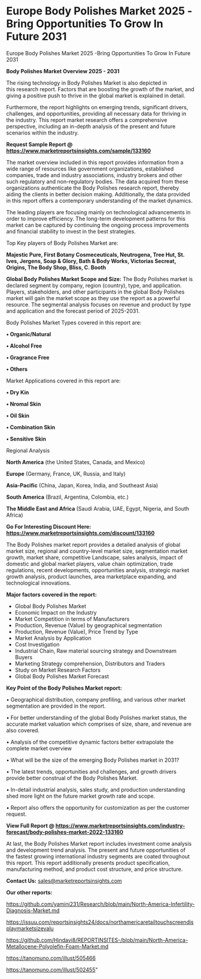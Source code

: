 # Europe Body Polishes Market 2025 -Bring Opportunities To Grow In Future 2031
Europe Body Polishes Market 2025 -Bring Opportunities To Grow In Future 2031

<Strong> Body Polishes Market Overview 2025 - 2031</strong>

The rising technology in Body Polishes Market is also depicted in this research report. Factors that are boosting the growth of the market, and giving a positive push to thrive in the global market is explained in detail.

Furthermore, the report highlights on emerging trends, significant drivers, challenges, and opportunities, providing all necessary data for thriving in the industry. This report market research offers a comprehensive perspective, including an in-depth analysis of the present and future scenarios within the industry.

<strong>Request Sample Report @ <a href=https://www.marketreportsinsights.com/sample/133160>https://www.marketreportsinsights.com/sample/133160</a></strong>

The market overview included in this report provides information from a wide range of resources like government organizations, established companies, trade and industry associations, industry brokers and other such regulatory and non-regulatory bodies. The data acquired from these organizations authenticate the Body Polishes research report, thereby aiding the clients in better decision making. Additionally, the data provided in this report offers a contemporary understanding of the market dynamics.

The leading players are focusing mainly on technological advancements in order to improve efficiency. The long-term development patterns for this market can be captured by continuing the ongoing process improvements and financial stability to invest in the best strategies.

Top Key players of Body Polishes Market are:

<strong>Majestic Pure, First Botany Cosmeceuticals, Neutrogena, Tree Hut, St. Ives, Jergens, Soap & Glory, Bath & Body Works, Victorias Secreat, Origins, The Body Shop, Bliss, C. Booth</strong>

<strong><b>Global Body Polishes Market Scope and Size:</b></strong>
The Body Polishes market is declared segment by company, region (country), type, and application. Players, stakeholders, and other participants in the global Body Polishes market will gain the market scope as they use the report as a powerful resource. The segmental analysis focuses on revenue and product by type and application and the forecast period of 2025-2031.

Body Polishes Market Types covered in this report are:

<strong>• Organic/Natural

• Alcohol Free

• Gragrance Free

• Others</strong>

Market Applications covered in this report are:

<strong>• Dry Kin

• Nromal Skin

• Oil Skin

• Combination Skin

• Sensitive Skin</strong> 

Regional Analysis

<strong>North America</strong> (the United States, Canada, and Mexico)

<strong>Europe</strong> (Germany, France, UK, Russia, and Italy)

<strong>Asia-Pacific</strong> (China, Japan, Korea, India, and Southeast Asia)

<strong>South America</strong> (Brazil, Argentina, Colombia, etc.)

<strong>The Middle East and Africa</strong> (Saudi Arabia, UAE, Egypt, Nigeria, and South Africa)

<strong>Go For Interesting Discount Here: <a href=https://www.marketreportsinsights.com/discount/133160>https://www.marketreportsinsights.com/discount/133160</a></strong>

The Body Polishes market report provides a detailed analysis of global market size, regional and country-level market size, segmentation market growth, market share, competitive Landscape, sales analysis, impact of domestic and global market players, value chain optimization, trade regulations, recent developments, opportunities analysis, strategic market growth analysis, product launches, area marketplace expanding, and technological innovations.

<strong><b>Major factors covered in the report:</b></strong>
<ul>
  <li>Global Body Polishes Market </li>
  <li>Economic Impact on the Industry</li>
  <li>Market Competition in terms of Manufacturers</li>
  <li>Production, Revenue (Value) by geographical segmentation</li>
  <li>Production, Revenue (Value), Price Trend by Type</li>
  <li>Market Analysis by Application</li>
  <li>Cost Investigation</li>
  <li>Industrial Chain, Raw material sourcing strategy and Downstream Buyers</li>
  <li>Marketing Strategy comprehension, Distributors and Traders</li>
  <li>Study on Market Research Factors</li>
  <li>Global Body Polishes Market Forecast</li>
</ul>

<strong><b>Key Point of the Body Polishes Market report:</b></strong>

• Geographical distribution, company profiling, and various other market segmentation are provided in the report.

• For better understanding of the global Body Polishes market status, the accurate market valuation which comprises of size, share, and revenue are also covered.

• Analysis of the competitive dynamic factors better extrapolate the complete market overview

• What will be the size of the emerging Body Polishes market in 2031?

• The latest trends, opportunities and challenges, and growth drivers provide better construal of the Body Polishes Market.

• In-detail industrial analysis, sales study, and production understanding shed more light on the future market growth rate and scope.

• Report also offers the opportunity for customization as per the customer request.

<strong><b>View Full Report @ <a href=https://www.marketreportsinsights.com/industry-forecast/body-polishes-market-2022-133160>https://www.marketreportsinsights.com/industry-forecast/body-polishes-market-2022-133160</a></b></strong>


At last, the Body Polishes Market report includes investment come analysis and development trend analysis. The present and future opportunities of the fastest growing international industry segments are coated throughout this report. This report additionally presents product specification, manufacturing method, and product cost structure, and price structure.

<strong>Contact Us:</strong>
sales@marketreportsinsights.com

<strong>Our other reports:</strong>

<a href=https://github.com/yamini231/Research/blob/main/North-America-Infertility-Diagnosis-Market.md>https://github.com/yamini231/Research/blob/main/North-America-Infertility-Diagnosis-Market.md</a>

<a href=https://issuu.com/reportsinsights24/docs/northamericaretailtouchscreendisplaymarketsizevalu>https://issuu.com/reportsinsights24/docs/northamericaretailtouchscreendisplaymarketsizevalu</a>

<a href=https://github.com/Hindavi8/REPORTINSITES-/blob/main/North-America-Metallocene-Polyolefin-Foam-Market.md>https://github.com/Hindavi8/REPORTINSITES-/blob/main/North-America-Metallocene-Polyolefin-Foam-Market.md</a>

<a href=https://tanomuno.com/illust/505466>https://tanomuno.com/illust/505466</a>

<a href=https://tanomuno.com/illust/502455>https://tanomuno.com/illust/502455</a>"
